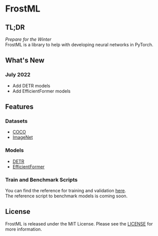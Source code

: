 # FrostML

## TL;DR

_Prepare for the Winter_  
FrostML is a library to help with developing neural networks in PyTorch.

## What's New

### July 2022

- Add DETR models
- Add EfficientFormer models

## Features

### Datasets

- [COCO](https://cocodataset.org/#home)
- [ImageNet](https://image-net.org/)

### Models

- [DETR](https://arxiv.org/abs/2005.12872)
- [EfficientFormer](https://arxiv.org/abs/2206.01191)

### Train and Benchmark Scripts

You can find the reference for training and validation [here](TRAIN.md).  
The reference script to benchmark models is coming soon.

## License

FrostML is released under the MIT License. Please see the [LICENSE](LICENSE) for more information.
